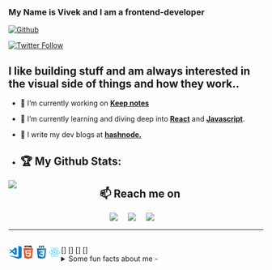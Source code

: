 ### My Name is Vivek and I am a frontend-developer

[![Github](https://img.shields.io/github/followers/vickydonor-99?label=Followers&logo=Github)](https://github.com/vickydonor-99)

[![Twitter Follow](https://img.shields.io/twitter/follow/VivekLokhande99?color=1DA1F2&logo=twitter&style=for-the-badge)](https://twitter.com/VivekLokhande99)

<!-- [](url)**vickydonor-99/vickydonor-99** is a ✨ _special_ ✨ repository because its `README.md` (this file) appears on your GitHub profile. -->
## I like building stuff and am always interested in the visual side of things and how they work..  

- 🔭 I’m currently working on **[Keep notes](https://github.com/vickydonor-99/notes-app)**

- 🌱 I’m currently learning and diving deep into **[React](https://reactjs.org/docs/hello-world.html)** and **[Javascript](https://tc39.es/ecma262/)**.

- 📝 I write my dev blogs at **[hashnode.](https://vivek99.hashnode.dev/)**


- ## :trophy: My Github Stats:

<div>
<a href="https://readme-stats-cfgj2cxdy.vercel.app/api?username=vickydonor-99&count_private=true&show_icons=true&theme=tokyonight">
  <img  align="left" src="https://readme-stats-cfgj2cxdy.vercel.app/api?username=vickydonor-99&count_private=true&show_icons=true&theme=tokyonight" />
</a>
</div>



<h2  align="center">📫 Reach me on</h2>
<p align="center">
  <a target="_blank"href="https://www.linkedin.com/in/vivek-lokhande-737939188/"><img src="https://img.shields.io/badge/linkedin-%230077B5.svg?&style=for-the-badge&logo=linkedin&logoColor=white" /></a>&nbsp;&nbsp;&nbsp;&nbsp;
  <a target="_blank"href="https://twitter.com/VivekLokhande99"><img src="https://img.shields.io/badge/twitter-%231DA1F2.svg?&style=for-the-badge&logo=twitter&logoColor=white" /></a>&nbsp;&nbsp;&nbsp;&nbsp;
  <a href="mailto:vivek.lokhande2801@gmail.com?subject=Hello%20Vivek,%20From%20Github"><img src="https://img.shields.io/badge/gmail-%23D14836.svg?&style=for-the-badge&logo=gmail&logoColor=white" /></a>&nbsp;&nbsp;&nbsp;&nbsp;
</p>

<hr>
<br>

<div>
[<img align="left" alt="Visual Studio Code" width="26px" src="https://raw.githubusercontent.com/github/explore/80688e429a7d4ef2fca1e82350fe8e3517d3494d/topics/visual-studio-code/visual-studio-code.png" />]
[<img align="left" alt="HTML5" width="26px" src="https://raw.githubusercontent.com/github/explore/80688e429a7d4ef2fca1e82350fe8e3517d3494d/topics/html/html.png" />]
[<img align="left" alt="CSS3" width="26px" src="https://raw.githubusercontent.com/github/explore/80688e429a7d4ef2fca1e82350fe8e3517d3494d/topics/css/css.png" />]
[<img align="left" alt="React" width="26px" src="https://raw.githubusercontent.com/github/explore/80688e429a7d4ef2fca1e82350fe8e3517d3494d/topics/react/react.png" />]
  </div>
</hr>



<details>
<summary>Some fun facts about me -</summary>

- I like reading books related to economics, evolutionary biology.
- Love to discuss about react, fitness, nutrition, books .
</details>

